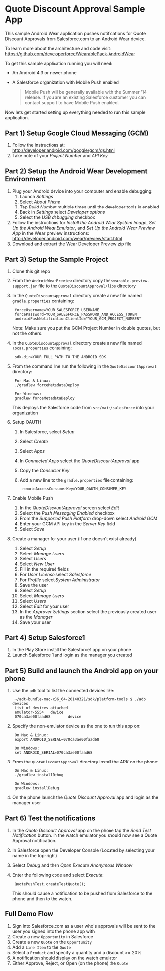 # Quote Discount Approval Sample App

This sample Android Wear application pushes notifications for Quote Discount Approvals from Salesforce.com to an Android Wear device.

To learn more about the architecture and code visit: https://github.com/developerforce/WearablePack-AndroidWear

To get this sample application running you will need:
* An Android 4.3 or newer phone
* A Salesforce organization with Mobile Push enabled

    > Mobile Push will be generally available with the Summer '14 release.  If you are an existing Salesforce customer you can contact support to have Mobile Push enabled.

Now lets get started setting up everything needed to run this sample application.


## Part 1) Setup Google Cloud Messaging (GCM)

1. Follow the instructions at: http://developer.android.com/google/gcm/gs.html
2. Take note of your *Project Number* and *API Key*


## Part 2) Setup the Android Wear Development Environment

1. Plug your Android device into your computer and enable debugging:
    1. Launch *Settings*
    2. Select *About Phone*
    3. Tap *Build Number* multiple times until the developer tools is enabled
    4. Back in *Settings* select *Developer options*
    5. Select the *USB debugging* checkbox
2. Follow the instructions for *Install the Android Wear System Image*, *Set Up the Android Wear Emulator*, and *Set Up the Android Wear Preview App* in the Wear preview instructions: http://developer.android.com/wear/preview/start.html
3. Download and extract the Wear Developer Preview zip file


## Part 3) Setup the Sample Project

1. Clone this git repo
2. From the `AndroidWearPreview` directory copy the `wearable-preview-support.jar` file to the `QuoteDiscountApproval/libs` directory
3. In the `QuoteDiscountApproval` directory create a new file named `gradle.properties` containing:

        forceUsername=YOUR_SALESFORCE_USERNAME
        forcePassword=YOUR_SALESFORCE_PASSWORD_AND_ACCESS_TOKEN
        androidPushNotificationClientId="YOUR_GCM_PROJECT_NUMBER"
        
    Note: Make sure you put the GCM Project Number in double quotes, but not the others.

4. In the `QuoteDiscountApproval` directory create a new file named `local.properties` containing:

        sdk.dir=YOUR_FULL_PATH_TO_THE_ANDROID_SDK

5. From the command line run the following in the `QuoteDiscountApproval` directory:

        For Mac & Linux:
        ./gradlew forceMetadataDeploy
        
        For Windows:
        gradlew forceMetadataDeploy
    
    This deploys the Salesforce code from `src/main/salesforce` into your organization

6. Setup OAUTH
    1. In Salesforce, select *Setup*
    2. Select *Create*
    3. Select *Apps*
    4. In *Connected Apps* select the *QuoteDiscountApproval* app
    5. Copy the *Consumer Key*
    6. Add a new line to the `gradle.properties` file containing:
    
            remoteAccessConsumerKey=YOUR_OAUTH_CONSUMER_KEY

7. Enable Mobile Push
    1. In the *QuoteDiscountApproval* screen select *Edit*
    2. Select the *Push Messaging Enabled* checkbox
    3. From the *Supported Push Platform* drop-down select *Android GCM*
    4. Enter your GCM API key in the *Server Key* field
    5. Select *Save*

8. Create a manager for your user (if one doesn't exist already)
    1. Select *Setup*
    2. Select *Manage Users*
    3. Select *Users*
    4. Select *New User*
    5. Fill in the required fields
    6. For *User License* select *Salesforce*
    7. For *Profile* select *System Administrator*
    8. Save the user
    9. Select *Setup*
    10. Select *Manage Users*
    11. Select *Users*
    12. Select *Edit* for your user
    13. In the *Approver Settings* section select the previously created user as the *Manager*
    14. Save your user


## Part 4) Setup Salesforce1

1. In the Play Store install the Salesforce1 app on your phone
2. Launch Salesforce 1 and login as the manager you created


## Part 5) Build and launch the Android app on your phone

1. Use the `adb` tool to list the connected devices like:

        ~/adt-bundle-mac-x86_64-20140321/sdk/platform-tools $ ./adb devices
        List of devices attached 
        emulator-5554   device
        070ca3ae00faad68        device

2. Specify the non-emulator device as the one to run this app on:

        On Mac & Linux:
        export ANDROID_SERIAL=070ca3ae00faad68
        
        On Windows:
        set ANDROID_SERIAL=070ca3ae00faad68

3. From the `QuoteDiscountApproval` directory install the APK on the phone:

        On Mac & Linux:
        ./gradlew installDebug
        
        On Windows:
        gradlew installDebug

4. On the phone launch the *Quote Discount Approval* app and login as the manager user

## Part 6) Test the notifications

1. In the *Quote Discount Approval* app on the phone tap the *Send Test Notification* button.  In the watch emulator you should now see a Quote Approval notification.
2. In Salesforce open the Developer Console (Located by selecting your name in the top-right)
3. Select *Debug* and then *Open Execute Anonymous Window*
4. Enter the following code and select *Execute*:

        QuotePushTest.createTestQuote();
        
    This should cause a notification to be pushed from Salesforce to the phone and then to the watch.


## Full Demo Flow

1. Sign into Salesforce.com as a user who's approvals will be sent to the user you signed into the phone app with
2. Create a new `Opportunity` in Salesforce
3. Create a new `Quote` on the `Opportunity`
4. Add a `Line Item` to the `Quote`
5. Select a `Product` and specify a quantity and a discount >= 20%
6. A notification should display on the watch emulator
7. Either Approve, Reject, or Open (on the phone) the `Quote`

